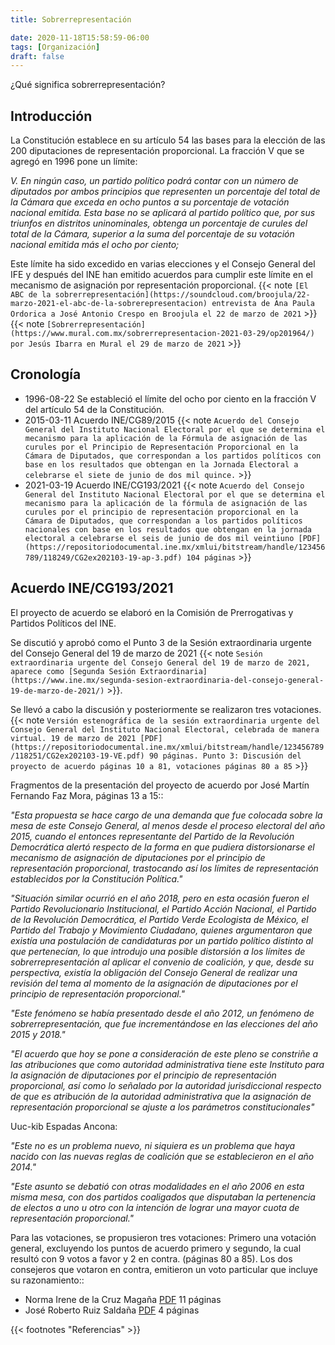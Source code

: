 ```yaml
---
title: Sobrerrepresentación

date: 2020-11-18T15:58:59-06:00
tags: [Organización]
draft: false
---
```


¿Qué significa sobrerrepresentación?
<!--more-->

## Introducción
La Constitución establece en su artículo 54 las bases para la elección de las 200 diputaciones de representación proporcional.  La fracción V que se agregó en 1996 pone un límite:

*V. En ningún caso, un partido político podrá contar con un número de diputados por ambos principios que representen un porcentaje del total de la Cámara que exceda en ocho puntos a su porcentaje de votación nacional emitida. Esta base no se aplicará al partido político que, por sus triunfos en distritos uninominales, obtenga un porcentaje de curules del total de la Cámara, superior a la suma del porcentaje de su votación nacional emitida más el ocho por ciento;*

Este límite ha sido excedido en varias elecciones y el Consejo General del IFE y después del INE han emitido acuerdos para cumplir este límite en el mecanismo de asignación por representación proporcional. {{< note `[El ABC de la sobrerrepresentación](https://soundcloud.com/broojula/22-marzo-2021-el-abc-de-la-sobrerepresentacion) entrevista de Ana Paula Ordorica a José Antonio Crespo en Broojula el 22 de marzo de 2021` >}}  {{< note `[Sobrerrepresentación](https://www.mural.com.mx/sobrerrepresentacion-2021-03-29/op201964/) por Jesús Ibarra en Mural el 29 de marzo de 2021` >}}
## Cronología
* 1996-08-22 Se estableció el límite del ocho por ciento en la fracción V del artículo 54 de la Constitución.
* 2015-03-11 Acuerdo INE/CG89/2015 {{< note `Acuerdo del Consejo General del Instituto Nacional Electoral por el que se determina el mecanismo para la aplicación de la Fórmula de asignación de las curules por el Principio de Representación Proporcional en la Cámara de Diputados, que correspondan a los partidos políticos con base en los resultados que obtengan en la Jornada Electoral a celebrarse el siete de junio de dos mil quince.` >}}
* 2021-03-19 Acuerdo INE/CG193/2021 {{< note `Acuerdo del Consejo General del Instituto Nacional Electoral por el que se determina el mecanismo para la aplicación de la fórmula de asignación de las curules por el principio de representación proporcional en la Cámara de Diputados, que correspondan a los partidos políticos nacionales con base en los resultados que obtengan en la jornada electoral a celebrarse el seis de junio de dos mil veintiuno [PDF](https://repositoriodocumental.ine.mx/xmlui/bitstream/handle/123456789/118249/CG2ex202103-19-ap-3.pdf) 104 páginas` >}}
## Acuerdo INE/CG193/2021
El proyecto de acuerdo se elaboró en la Comisión de Prerrogativas y Partidos Políticos del INE.

Se discutió y aprobó como el Punto 3 de la Sesión extraordinaria urgente del Consejo General del 19 de marzo de 2021 {{< note `Sesión extraordinaria urgente del Consejo General del 19 de marzo de 2021, aparece como [Segunda Sesión Extraordinaria](https://www.ine.mx/segunda-sesion-extraordinaria-del-consejo-general-19-de-marzo-de-2021/)` >}}.

Se llevó a cabo la discusión y posteriormente se realizaron tres votaciones. {{< note `Versión estenográfica de la sesión extraordinaria urgente del Consejo General del Instituto Nacional Electoral, celebrada de manera virtual. 19 de marzo de 2021 [PDF](https://repositoriodocumental.ine.mx/xmlui/bitstream/handle/123456789/118251/CG2ex202103-19-VE.pdf) 90 páginas. Punto 3: Discusión del proyecto de acuerdo páginas 10 a 81, votaciones páginas 80 a 85` >}}

Fragmentos de la presentación del proyecto de acuerdo por José Martín Fernando Faz Mora, páginas 13 a 15::

*"Esta propuesta se hace cargo de una demanda que fue colocada sobre la*
*mesa de este Consejo General, al menos desde el proceso electoral del*
*año 2015, cuando el entonces representante del Partido de la*
*Revolución Democrática alertó respecto de la forma en que pudiera*
*distorsionarse el mecanismo de asignación de diputaciones por el*
*principio de representación proporcional, trastocando así los límites*
*de representación establecidos por la Constitución Política."*

*"Situación similar ocurrió en el año 2018, pero en esta ocasión fueron*
*el Partido Revolucionario Institucional, el Partido Acción Nacional, el*
*Partido de la Revolución Democrática, el Partido Verde Ecologista de*
*México, el Partido del Trabajo y Movimiento Ciudadano, quienes*
*argumentaron que existía una postulación de candidaturas por un*
*partido político distinto al que pertenecían, lo que introdujo una*
*posible distorsión a los límites de sobrerrepresentación al aplicar el*
*convenio de coalición, y que, desde su perspectiva, existía la*
*obligación del Consejo General de realizar una revisión del tema al*
*momento de la asignación de diputaciones por el principio de*
*representación proporcional."*

*"Este fenómeno se había presentado desde el año 2012, un fenómeno de*
*sobrerrepresentación, que fue incrementándose en las elecciones del*
*año 2015 y 2018."*

*"El acuerdo que hoy se pone a consideración de este pleno se constriñe*
*a las atribuciones que como autoridad administrativa tiene este*
*Instituto para la asignación de diputaciones por el principio de*
*representación proporcional, así como lo señalado por la autoridad*
*jurisdiccional respecto de que es atribución de la autoridad*
*administrativa que la asignación de representación proporcional se*
*ajuste a los parámetros constitucionales"*

Uuc-kib Espadas Ancona:

*"Este no es un problema nuevo, ni siquiera es un problema que haya*
*nacido con las nuevas reglas de coalición que se establecieron en el*
*año 2014."*

*"Este asunto se debatió con otras modalidades en el año 2006 en esta*
*misma mesa, con dos partidos coaligados que disputaban la pertenencia*
*de electos a uno u otro con la intención de lograr una mayor cuota de*
*representación proporcional."*

Para las votaciones, se propusieron tres votaciones: Primero una votación general, excluyendo los puntos de acuerdo primero y segundo, la cual resultó con 9 votos a favor y 2 en contra. (páginas 80 a 85). Los dos consejeros que votaron en contra, emitieron un voto particular que incluye su razonamiento::

* Norma Irene de la Cruz Magaña [PDF](https://repositoriodocumental.ine.mx/xmlui/bitstream/handle/123456789/118249/CG2ex202103-19-ap-3-VP-CE-NIDCM.pdf) 11 páginas
* José Roberto Ruiz Saldaña [PDF](https://repositoriodocumental.ine.mx/xmlui/bitstream/handle/123456789/118249/CG2ex202103-19-ap-3-VP-CE-JRRS.pdf) 4 páginas

{{< footnotes "Referencias" >}}
